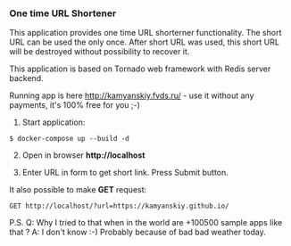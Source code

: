 ### One time URL Shortener

This application provides one time URL shorterner functionality. The short URL can be used the only once. 
After short URL was used, this short URL will be destroyed without possibility to recover it.
  
This application is based on Tornado web framework with Redis server backend.

Running app is here http://kamyanskiy.fvds.ru/ - use it without any payments, 
it's 100% free for you ;-) 

1. Start application:
```commandline
$ docker-compose up --build -d 

```

2. Open in browser **http://localhost**

3. Enter URL in form to get short link. Press Submit button.


It also possible to make **GET** request: 
```commandline
GET http://localhost/?url=https://kamyanskiy.github.io/
``` 


P.S. Q: Why I tried to that when in the world are +100500 sample apps like that ? 
     A: I don't know :-) Probably because of bad bad weather today.
     
     
     